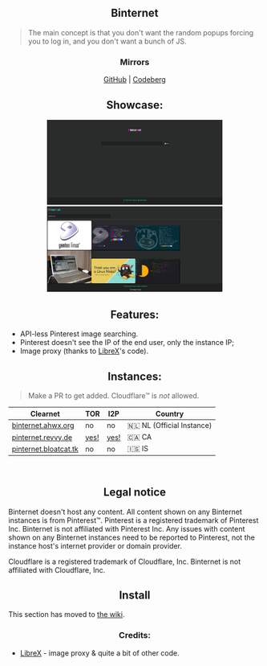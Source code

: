 <h2 align="center">Binternet</h2>

> The main concept is that you don't want the random popups forcing you to log in, and you don't want a bunch of JS.

<h3 align="center">Mirrors</h3>

<div align="center">
 
[GitHub](https://github.com/Ahwxorg/Binternet) | [Codeberg](https://codeberg.org/ahwx/binternet)
 </div>


<h2 align="center">Showcase:</h2>
<p align="center">
  <img src="https://raw.githubusercontent.com/Ahwxorg/binternet/main/misc/binternet-1.png" width="350">
  <img src="https://raw.githubusercontent.com/Ahwxorg/binternet/main/misc/binternet-2.png" width="350">
</p>


<h2 align="center">Features:</h2>

* API-less Pinterest image searching.
* Pinterest doesn't see the IP of the end user, only the instance IP;
* Image proxy (thanks to [LibreX](https://github.com/hnhx/LibreX)'s code).


<h2 align="center">Instances:</h2>

> Make a PR to get added. Cloudflare™ is *not* allowed.

| Clearnet | TOR | I2P | Country |
|-|-|-|-|
| [binternet.ahwx.org](https://binternet.ahwx.org/) | no | no | 🇳🇱 NL (Official Instance) |
| [pinternet.revvy.de](https://pinternet.revvy.de/) | [yes!](http://pinternet.revvybrr6pvbx4n3j4475h4ghw4elqr4t5xo2vtd3gfpu2nrsnhh57id.onion/) | [yes!](http://revznkqdwy7nmlzql66x226g3qnapiooss3rg2uajbj4rypxjnba.b32.i2p/) | 🇨🇦 CA |
| [pinternet.bloatcat.tk](https://pinternet.bloatcat.tk/) | no | no | 🇮🇸 IS |
<br>


<h2 align="center">Legal notice</h2>

Binternet doesn't host any content. All content shown on any Binternet instances is from Pinterest™. Pinterest is a registered trademark of Pinterest Inc. Binternet is not affiliated with Pinterest Inc. Any issues with content shown on any Binternet instances need to be reported to Pinterest, not the instance host's internet provider or domain provider.

Cloudflare is a registered trademark of Cloudflare, Inc. Binternet is not affiliated with Cloudflare, Inc.


<h2 align="center">Install</h2>

This section has moved to [the wiki](https://github.com/Ahwxorg/Binternet/wiki/Installing).


<h3 align="center">Credits:</h3>

* [LibreX](https://github.com/hnhx/librex) - image proxy & quite a bit of other code.


